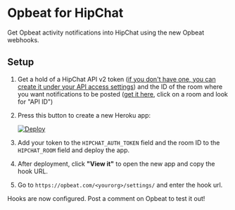 # Opbeat for HipChat

Get Opbeat activity notifications into HipChat using the new Opbeat webhooks.


## Setup

1. Get a hold of a HipChat API v2 token ([if you don't have one, you can create it under your API access settings](https://hipchat.com/account/api)) and the ID of the room where you want notifications to be posted ([get it here](https://hipchat.com/rooms), click on a room and look for "API ID")

1. Press this button to create a new Heroku app:

    <a href="https://heroku.com/deploy" target="_blank">
        <img src="https://www.herokucdn.com/deploy/button.png" alt="Deploy">
    </a>

1. Add your token to the `HIPCHAT_AUTH_TOKEN` field and the room ID to the `HIPCHAT_ROOM` field and deploy the app.
	
1. After deployment, click **"View it"** to open the new app and copy the hook URL.

1. Go to `https://opbeat.com/<yourorg>/settings/` and enter the hook url.

Hooks are now configured. Post a comment on Opbeat to test it out!
